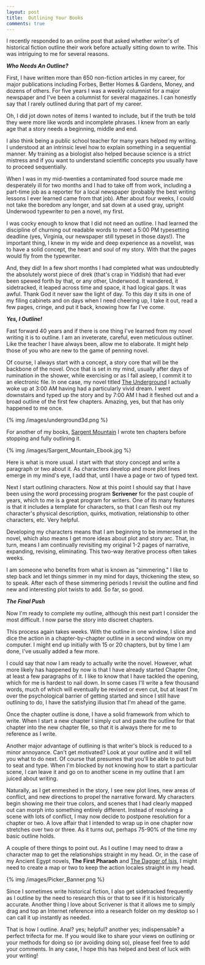 ```yaml
---
layout: post
title: 	Outlining Your Books
comments: true
---
```


I recently responded to an online post that asked whether writer's of historical fiction outline their work before actually sitting down to write. This was intriguing to me for several reasons. 

<!--more-->

***Who Needs An Outline?***

First, I have written more than 650 non-fiction articles in my career, for major publications including Forbes, Better Homes & Gardens, Money, and dozens of others. For five years I was a weekly columnist for a major newspaper and I've been a columnist for several magazines. I can honestly say that I rarely outlined during that part of my career. 

Oh, I did jot down notes of items I wanted to include, but if the truth be told they were more like words and incomplete phrases. I knew from an early age that a story needs a beginning, middle and end. 

I also think being a public school teacher for many years helped my writing. I understood at an intrinsic level how to explain something in a sequential manner. My training as a biologist also helped because science is a strict mistress and if you want to understand scientific concepts you usually have to proceed sequentially. 

When I was in my mid-twenties a contaminated food source made me desperately ill for two months and I had to take off from work, including a part-time job as a reporter for a local newspaper (probably the best writing lessons I ever learned came from that job). After about four weeks, I could not take the boredom any longer, and sat down at a used gray, upright Underwood typewriter to pen a novel, my first. 

I was cocky enough to know that I did not need an outline. I had learned the discipline of churning out readable words to meet a 5:00 PM typesetting deadline (yes, Virginia, our newspaper still typeset in those days!). The important thing, I knew in my wide and deep experience as a novelist, was to have a solid concept, the heart and soul of my story. With that the pages would fly from the typewriter. 

And, they did! In a few short months I had  completed what was undoubtedly the absolutely worst piece of drek (that's crap in Yiddish) that had ever been spewed forth by that, or any other, Underwood. It wandered, it sidetracked, it leaped across time and space, it had logical gaps. It was awful. Thank God it never saw the light of day. To this day it sits in one of my filing cabinets and on days when I need cheering up, I take it out, read a few pages, cringe, and put it back, knowing how far I've come. 

***Yes, I Outline!***

Fast forward 40 years and if there is one thing I've learned from my novel writing it is to outline. I am an inveterate, careful, even meticulous outliner. Like the teacher I have always been, allow me to elaborate. It might help those of you who are new to the game of penning novel.

Of course, I always start with a concept, a story core that will be the backbone of the novel. Once that is set in my mind, usually after days of rumination in the shower, while exercising or as I fall asleep, I commit it to an electronic file. In one case, my novel titled [The Underground](http://www.amazon.com/The-Underground-ebook/dp/B00AEXUT5E/ref=sr_1_6?s=books&ie=UTF8&qid=1372703125&sr=1-6) I actually woke up at 3:00 AM having had a particularly vivid dream. I went downstairs and typed up the story and by 7:00 AM I had it fleshed out and a broad outline of the first few chapters. Amazing, yes, but that has only happened to me once. 

{% img /images/underground3d.png %}

For another of my books, [Sargent Mountain](http://www.amazon.com/Sargent-Mountain-ebook/dp/B00A1B1AL6/ref=sr_1_5?s=books&ie=UTF8&qid=1372703125&sr=1-5) I wrote ten chapters before stopping and fully outlining it. 

{% img /images/Sargent_Mountain_Ebook.jpg %}

Here is what is more usual. I start with that story concept and write a paragraph or two about it. As characters develop and more plot lines emerge in my mind's eye, I add that, until I have a page or two of typed text. 

Next I start outlining characters. Now at this point I should say that I have been using the word processing program **Scrivener** for the past couple of years, which to me is a great program for writers. One of its many features is that it includes a template for characters, so that I can flesh out my character's physical description, quirks, motivation, relationship to other characters, etc. Very helpful. 

Developing my characters means that I am beginning to be immersed in the novel, which also means I get more ideas about plot and story arc. That, in turn, means I am continually revisiting my original 1-2 pages of narrative, expanding, revising, eliminating. This two-way iterative process often takes weeks. 

I am someone who benefits from what is known as "simmering." I like to step back and let things simmer in my mind for days, thickening the stew, so to speak. After each of these simmering periods I revisit the outline and find new and interesting plot twists to add. So far, so good. 

***The Final Push***

Now I'm ready to complete my outline, although this next part I consider the most difficult. I now parse the story into discreet chapters. 

This process again takes weeks. With the outline in one window, I slice and dice the action in a chapter-by-chapter outline in a second window on my computer. I might end up initially with 15 or 20 chapters, but by time I am done, I've usually added a few more. 

I could say that now I am ready to actually write the novel. However, what more likely has happened by now is that I have already started Chapter One, at least a few paragraphs of it. I like to know that I have tackled the opening, which for me is hardest to nail down. In some cases I'll write a few thousand words, much of which will eventually be revised or even cut, but at least I'm over the psychological barrier of getting started and since I still have outlining to do, I have the satisfying illusion that I'm ahead of the game. 

Once the chapter outline is done, I have a solid framework from which to write. When I start a new chapter I simply cut and paste the outline for that chapter into the new chapter file, so that it is always there for me to reference as I write. 

Another major advantage of outlining is that writer's block is reduced to a minor annoyance. Can't get motivated? Look at your outline and it will tell you what to do next. Of course that presumes that you'll be able to put butt to seat and type. When I'm blocked by not knowing how to start a particular scene, I can leave it and go on to another scene in my outline that I am juiced about writing. 

Naturally, as I get enmeshed in the story, I see new plot lines, new areas of conflict, and new directions to propel the narrative forward. My characters begin showing me their true colors, and scenes that I had clearly mapped out can morph into something entirely different. Instead of resolving a scene with lots of conflict, I may now decide to postpone resolution for a chapter or two. A love affair that I intended to wrap up in one chapter now stretches over two or three. As it turns out, perhaps 75-90% of the time my basic outline holds. 

A couple of there things to point out. As I outline I may need to draw a character map to get the relationships straight in my head. Or, in the case of my Ancient Egypt novels, **The First Pharaoh** and [The Dagger of Isis](http://www.amazon.com/Lester-Picker/e/B009E6U9R0/ref=sr_tc_2_0?qid=1357444582&sr=1-2-ent), I might need to create a map or two to keep the action locales straight in my head. 

{% img /images/Picker_Banner.png %}

Since I sometimes write historical fiction, I also get sidetracked frequently as I outline by the need to research this or that to see if it is historically accurate. Another thing I love about Scrivener is that it allows me to simply drag and top an Internet reference into a research folder on my desktop so I can call it up instantly as needed. 

That is how I outline. Anal? yes; helpful? another yes; indispensable? a perfect trifecta for me. If you would like to share your views on outlining or your methods for doing so (or avoiding doing so), please feel free to add your comments. In any case, I hope this has helped and best of luck with your writing!
